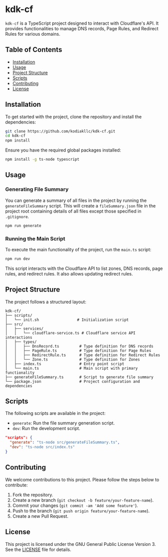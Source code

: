 # kdk-cf

`kdk-cf` is a TypeScript project designed to interact with Cloudflare's API. It provides functionalities to manage DNS records, Page Rules, and Redirect Rules for various domains.

## Table of Contents

- [Installation](#installation)
- [Usage](#usage)
- [Project Structure](#project-structure)
- [Scripts](#scripts)
- [Contributing](#contributing)
- [License](#license)

## Installation

To get started with the project, clone the repository and install the dependencies:

```bash
git clone https://github.com/kodiakllc/kdk-cf.git
cd kdk-cf
npm install
```

Ensure you have the required global packages installed:

```bash
npm install -g ts-node typescript
```

## Usage

### Generating File Summary

You can generate a summary of all files in the project by running the `generateFileSummary` script. This will create a `fileSummary.json` file in the project root containing details of all files except those specified in `.gitignore`.

```bash
npm run generate
```

### Running the Main Script

To execute the main functionality of the project, run the `main.ts` script:

```bash
npm run dev
```

This script interacts with the Cloudflare API to list zones, DNS records, page rules, and redirect rules. It also allows updating redirect rules.

## Project Structure

The project follows a structured layout:

```
kdk-cf/
├── scripts/
│   └── init.sh                 # Initialization script
├── src/
│   ├── services/
│   │   └── cloudflare-service.ts # Cloudflare service API interactions
│   ├── types/
│   │   ├── DnsRecord.ts         # Type definition for DNS records
│   │   ├── PageRule.ts          # Type definition for Page Rules
│   │   ├── RedirectRule.ts      # Type definition for Redirect Rules
│   │   └── Zone.ts              # Type definition for Zones
│   ├── index.ts                 # Entry point script
│   └── main.ts                  # Main script with primary functionality
├── generateFileSummary.ts       # Script to generate file summary
└── package.json                 # Project configuration and dependencies
```

## Scripts

The following scripts are available in the project:

- `generate`: Run the file summary generation script.
- `dev`: Run the development script.

```json
"scripts": {
  "generate": "ts-node src/generateFileSummary.ts",
  "dev": "ts-node src/index.ts"
}
```

## Contributing

We welcome contributions to this project. Please follow the steps below to contribute:

1. Fork the repository.
2. Create a new branch (`git checkout -b feature/your-feature-name`).
3. Commit your changes (`git commit -am 'Add some feature'`).
4. Push to the branch (`git push origin feature/your-feature-name`).
5. Create a new Pull Request.

## License

This project is licensed under the GNU General Public License Version 3. See the [LICENSE](LICENSE) file for details.

